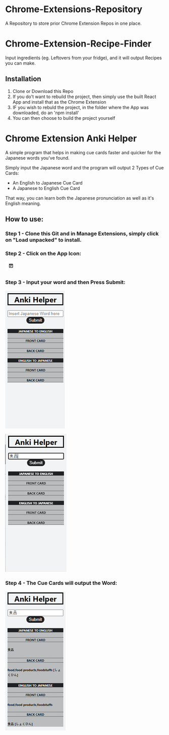 # Chrome-Extensions-Repository

A Repository to store prior Chrome Extension Repos in one place.

# Chrome-Extension-Recipe-Finder
Input ingredients (eg. Leftovers from your fridge), and it will output Recipes you can make.

## Installation
1. Clone or Download this Repo
2. If you do't want to rebuild the project, then simply use the built React App and install that as the Chrome Extension
3. IF you wish to rebuld the project, in the folder where the App was downloaded, do an 'npm install'
4. You can then choose to build the project yourself

# Chrome Extension Anki Helper

A simple program that helps in making cue cards faster and quicker for the Japanese words you've found.

Simply input the Japanese word and the program will output 2 Types of Cue Cards:
- An English to Japanese Cue Card
- A Japanese to English Cue Card

That way, you can learn both the Japanese pronunciation as well as it's English meaning.

## How to use:

### Step 1 - Clone this Git and in Manage Extensions, simply click on "Load unpacked" to install.



### Step 2 - Click on the App Icon: 
![This is an image](/Chrome-Extension-Anki-Helper/readme-resources/1.appIcon.png)



### Step 3 - Input your word and then Press Submit:
<p>
  <img src="/Chrome-Extension-Anki-Helper/readme-resources/2.theApp.png" alt="Sublime's custom image"/>
</p>

<p>
  <img src="/Chrome-Extension-Anki-Helper/readme-resources/3.InputWord.png" alt="Sublime's custom image"/>
</p>


### Step 4 - The Cue Cards will output the Word:
<p>
  <img src="/Chrome-Extension-Anki-Helper/readme-resources/4.output.png" alt="Sublime's custom image"/>
</p>
